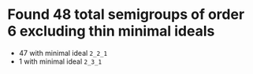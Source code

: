 # Found 48 total semigroups of order 6 excluding thin minimal ideals

* 47 with minimal ideal `2_2_1`
* 1 with minimal ideal `2_3_1`
